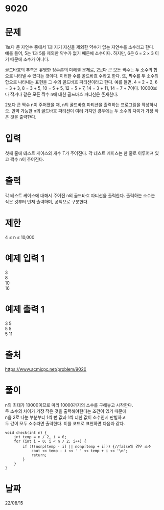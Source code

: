 # 9020

# 문제
1보다 큰 자연수 중에서  1과 자기 자신을 제외한 약수가 없는 자연수를 소수라고 한다. 예를 들어, 5는 1과 5를 제외한 약수가 없기 때문에 소수이다. 하지만, 6은 6 = 2 × 3 이기 때문에 소수가 아니다.

골드바흐의 추측은 유명한 정수론의 미해결 문제로, 2보다 큰 모든 짝수는 두 소수의 합으로 나타낼 수 있다는 것이다. 이러한 수를 골드바흐 수라고 한다. 또, 짝수를 두 소수의 합으로 나타내는 표현을 그 수의 골드바흐 파티션이라고 한다. 예를 들면, 4 = 2 + 2, 6 = 3 + 3, 8 = 3 + 5, 10 = 5 + 5, 12 = 5 + 7, 14 = 3 + 11, 14 = 7 + 7이다. 10000보다 작거나 같은 모든 짝수 n에 대한 골드바흐 파티션은 존재한다.

2보다 큰 짝수 n이 주어졌을 때, n의 골드바흐 파티션을 출력하는 프로그램을 작성하시오. 만약 가능한 n의 골드바흐 파티션이 여러 가지인 경우에는 두 소수의 차이가 가장 작은 것을 출력한다.

# 입력
첫째 줄에 테스트 케이스의 개수 T가 주어진다. 각 테스트 케이스는 한 줄로 이루어져 있고 짝수 n이 주어진다.

# 출력
각 테스트 케이스에 대해서 주어진 n의 골드바흐 파티션을 출력한다. 출력하는 소수는 작은 것부터 먼저 출력하며, 공백으로 구분한다.

# 제한
4 ≤ n ≤ 10,000

# 예제 입력 1 
3  
8  
10  
16  

# 예제 출력 1 
3 5  
5 5  
5 11  

# 출처
https://www.acmicpc.net/problem/9020

# 풀이
n의 최대가 10000이므로 미리 10000까지의 소수를 구해놓고 시작한다.  
두 소수의 차이가 가장 작은 것을 출력해야한다는 조건이 있기 때문에  
n을 2로 나눈 부분부터 1씩 뺀 값과 1씩 더한 값이 소수인지 판별하고  
두 값이 모두 소수라면 출력한다. 이를 코드로 표현하면 다음과 같다.  

<pre><code>void check(int n) {
	int temp = n / 2, i = 0;
	for (int i = 0; i < n / 2; i++) {
		if (!(nonp[temp - i] || nonp[temp + i])) {//false일 경우 소수
			cout << temp - i << ' ' << temp + i << '\n';
			return;
		}
	}
}</code></pre>
 

# 날짜
22/08/15
